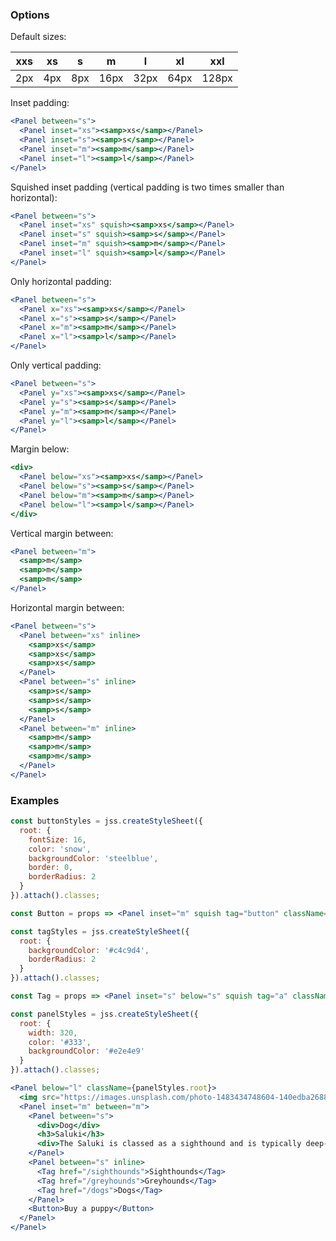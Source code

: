 ### Options

Default sizes:

| xxs | xs | s | m | l | xl | xxl |
| --- | -- | - | - | - | --- | ---- |
| 2px | 4px | 8px | 16px | 32px | 64px | 128px |

Inset padding:

```jsx { "props": { "className": "hl-inside" } }
<Panel between="s">
  <Panel inset="xs"><samp>xs</samp></Panel>
  <Panel inset="s"><samp>s</samp></Panel>
  <Panel inset="m"><samp>m</samp></Panel>
  <Panel inset="l"><samp>l</samp></Panel>
</Panel>
```


Squished inset padding (vertical padding is two times smaller than horizontal):

```jsx { "props": { "className": "hl-inside" } }
<Panel between="s">
  <Panel inset="xs" squish><samp>xs</samp></Panel>
  <Panel inset="s" squish><samp>s</samp></Panel>
  <Panel inset="m" squish><samp>m</samp></Panel>
  <Panel inset="l" squish><samp>l</samp></Panel>
</Panel>
```

Only horizontal padding:

```jsx { "props": { "className": "hl-inside" } }
<Panel between="s">
  <Panel x="xs"><samp>xs</samp></Panel>
  <Panel x="s"><samp>s</samp></Panel>
  <Panel x="m"><samp>m</samp></Panel>
  <Panel x="l"><samp>l</samp></Panel>
</Panel>
```

Only vertical padding:

```jsx { "props": { "className": "hl-inside" } }
<Panel between="s">
  <Panel y="xs"><samp>xs</samp></Panel>
  <Panel y="s"><samp>s</samp></Panel>
  <Panel y="m"><samp>m</samp></Panel>
  <Panel y="l"><samp>l</samp></Panel>
</Panel>
```

Margin below:

```jsx { "props": { "className": "hl" } }
<div>
  <Panel below="xs"><samp>xs</samp></Panel>
  <Panel below="s"><samp>s</samp></Panel>
  <Panel below="m"><samp>m</samp></Panel>
  <Panel below="l"><samp>l</samp></Panel>
</div>
```

Vertical margin between:

```jsx { "props": { "className": "hl" } }
<Panel between="m">
  <samp>m</samp>
  <samp>m</samp>
  <samp>m</samp>
</Panel>
```

Horizontal margin between:

```jsx { "props": { "className": "hl-inside" } }
<Panel between="s">
  <Panel between="xs" inline>
    <samp>xs</samp>
    <samp>xs</samp>
    <samp>xs</samp>
  </Panel>
  <Panel between="s" inline>
    <samp>s</samp>
    <samp>s</samp>
    <samp>s</samp>
  </Panel>
  <Panel between="m" inline>
    <samp>m</samp>
    <samp>m</samp>
    <samp>m</samp>
  </Panel>
</Panel>
```

### Examples

```jsx
const buttonStyles = jss.createStyleSheet({
  root: {
    fontSize: 16,
    color: 'snow',
    backgroundColor: 'steelblue',
    border: 0,
    borderRadius: 2
  }
}).attach().classes;

const Button = props => <Panel inset="m" squish tag="button" className={buttonStyles.root} tagProps={props}>{props.children}</Panel>;

const tagStyles = jss.createStyleSheet({
  root: {
    backgroundColor: '#c4c9d4',
    borderRadius: 2
  }
}).attach().classes;

const Tag = props => <Panel inset="s" below="s" squish tag="a" className={tagStyles.root} tagProps={props}>{props.children}</Panel>;

const panelStyles = jss.createStyleSheet({
  root: {
    width: 320,
    color: '#333',
    backgroundColor: '#e2e4e9'
  }
}).attach().classes;

<Panel below="l" className={panelStyles.root}>
  <img src="https://images.unsplash.com/photo-1483434748604-140edba26886?dpr=1&auto=compress,format&fit=crop&w=376&h=301&q=80&cs=tinysrgb&crop=" width="320" />
  <Panel inset="m" between="m">
    <Panel between="s">
      <div>Dog</div>
      <h3>Saluki</h3>
      <div>The Saluki is classed as a sighthound and is typically deep-chested and long-legged. Salukis are "sight" hounds—hunting by sight—and run their quarry down to kill or retrieve it.</div>
    </Panel>
    <Panel between="s" inline>
      <Tag href="/sighthounds">Sighthounds</Tag>
      <Tag href="/greyhounds">Greyhounds</Tag>
      <Tag href="/dogs">Dogs</Tag>
    </Panel>
    <Button>Buy a puppy</Button>
  </Panel>
</Panel>
```

